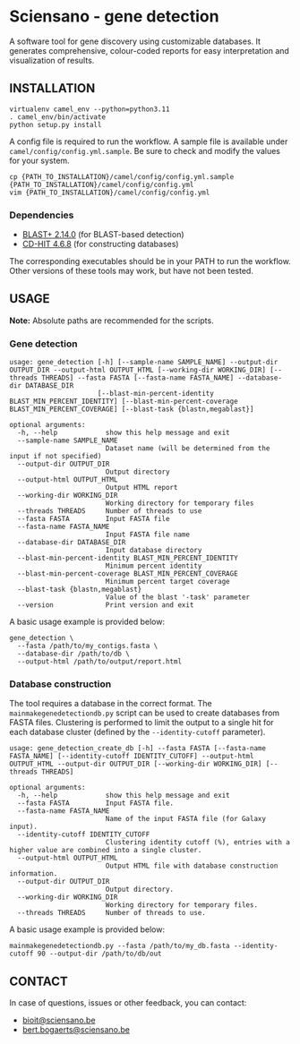 # Sciensano - gene detection

A software tool for gene discovery using customizable databases. It generates comprehensive, colour-coded reports for 
easy interpretation and visualization of results.

## INSTALLATION

```
virtualenv camel_env --python=python3.11
. camel_env/bin/activate
python setup.py install
```

A config file is required to run the workflow. A sample file is available under `camel/config/config.yml.sample`.
Be sure to check and modify the values for your system.

```
cp {PATH_TO_INSTALLATION}/camel/config/config.yml.sample {PATH_TO_INSTALLATION}/camel/config/config.yml
vim {PATH_TO_INSTALLATION}/camel/config/config.yml
```


### Dependencies

- [BLAST+ 2.14.0](https://ftp.ncbi.nlm.nih.gov/blast/executables/blast+/) (for BLAST-based detection)
- [CD-HIT 4.6.8](https://github.com/weizhongli/cdhit/tree/master) (for constructing databases)

The corresponding executables should be in your PATH to run the workflow. 
Other versions of these tools may work, but have not been tested.

## USAGE

**Note:** Absolute paths are recommended for the scripts.

### Gene detection

```
usage: gene_detection [-h] [--sample-name SAMPLE_NAME] --output-dir OUTPUT_DIR --output-html OUTPUT_HTML [--working-dir WORKING_DIR] [--threads THREADS] --fasta FASTA [--fasta-name FASTA_NAME] --database-dir DATABASE_DIR
                      [--blast-min-percent-identity BLAST_MIN_PERCENT_IDENTITY] [--blast-min-percent-coverage BLAST_MIN_PERCENT_COVERAGE] [--blast-task {blastn,megablast}]

optional arguments:
  -h, --help            show this help message and exit
  --sample-name SAMPLE_NAME
                        Dataset name (will be determined from the input if not specified)
  --output-dir OUTPUT_DIR
                        Output directory
  --output-html OUTPUT_HTML
                        Output HTML report
  --working-dir WORKING_DIR
                        Working directory for temporary files
  --threads THREADS     Number of threads to use
  --fasta FASTA         Input FASTA file
  --fasta-name FASTA_NAME
                        Input FASTA file name
  --database-dir DATABASE_DIR
                        Input database directory
  --blast-min-percent-identity BLAST_MIN_PERCENT_IDENTITY
                        Minimum percent identity
  --blast-min-percent-coverage BLAST_MIN_PERCENT_COVERAGE
                        Minimum percent target coverage
  --blast-task {blastn,megablast}
                        Value of the blast '-task' parameter
  --version             Print version and exit
```

A basic usage example is provided below:

```
gene_detection \
  --fasta /path/to/my_contigs.fasta \
  --database-dir /path/to/db \
  --output-html /path/to/output/report.html
```

### Database construction

The tool requires a database in the correct format.
The `mainmakegenedetectiondb.py` script can be used to create databases from FASTA files. Clustering is performed to 
limit the output to a single hit for each database cluster (defined by the `--identity-cutoff` parameter). 

```
usage: gene_detection_create_db [-h] --fasta FASTA [--fasta-name FASTA_NAME] [--identity-cutoff IDENTITY_CUTOFF] --output-html OUTPUT_HTML --output-dir OUTPUT_DIR [--working-dir WORKING_DIR] [--threads THREADS]

optional arguments:
  -h, --help            show this help message and exit
  --fasta FASTA         Input FASTA file.
  --fasta-name FASTA_NAME
                        Name of the input FASTA file (for Galaxy input).
  --identity-cutoff IDENTITY_CUTOFF
                        Clustering identity cutoff (%), entries with a higher value are combined into a single cluster.
  --output-html OUTPUT_HTML
                        Output HTML file with database construction information.
  --output-dir OUTPUT_DIR
                        Output directory.
  --working-dir WORKING_DIR
                        Working directory for temporary files.
  --threads THREADS     Number of threads to use.
```

A basic usage example is provided below:

```
mainmakegenedetectiondb.py --fasta /path/to/my_db.fasta --identity-cutoff 90 --output-dir /path/to/db/out
```

## CONTACT

In case of questions, issues or other feedback, you can contact:

- bioit@sciensano.be
- bert.bogaerts@sciensano.be
